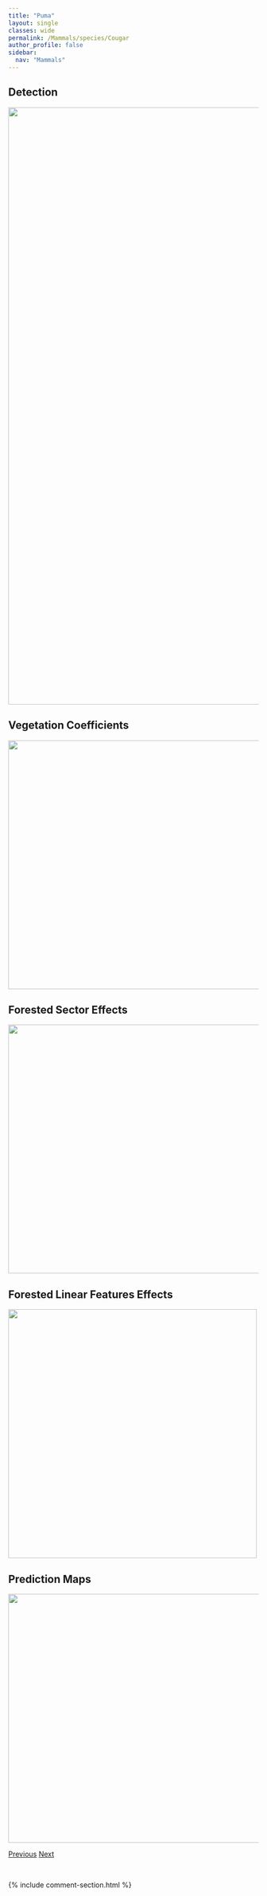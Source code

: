 ```yaml
---
title: "Puma"
layout: single
classes: wide
permalink: /Mammals/species/Cougar
author_profile: false
sidebar:
  nav: "Mammals"
---
```


<h2>Detection</h2>

<a href="https://drive.google.com/uc?export=view&id=1E_KPTRvFX_lV9_X7EUWG35eDHehKNwSF">
<img src="https://drive.google.com/uc?export=view&id=1E_KPTRvFX_lV9_X7EUWG35eDHehKNwSF" height = "1200" width = "800">
</a>


<h2>Vegetation Coefficients</h2>

<a href="https://drive.google.com/uc?export=view&id=1Yh7ojKGiJs1b9zsy9yNo0x-_9qT4tEMx">
<img src="https://drive.google.com/uc?export=view&id=1Yh7ojKGiJs1b9zsy9yNo0x-_9qT4tEMx" height = "500" width = "1000">
</a>


<h2>Forested Sector Effects</h2>

<a href="https://drive.google.com/uc?export=view&id=1T3Tg0cmj0HSGgO0WOw597rRRm2SqCB21">
<img src="https://drive.google.com/uc?export=view&id=1T3Tg0cmj0HSGgO0WOw597rRRm2SqCB21" height = "500" width = "1000">
</a>


<h2>Forested Linear Features Effects</h2>

<a href="https://drive.google.com/uc?export=view&id=1gDajQA9fD6wiU_ZfOhBrxmKB6LfAjqgB">
<img src="https://drive.google.com/uc?export=view&id=1gDajQA9fD6wiU_ZfOhBrxmKB6LfAjqgB" height = "500" width = "500">
</a>


<h2>Prediction Maps</h2>

<a href="https://drive.google.com/uc?export=view&id=1WBplQnnkUQtjfTtpcLFEA9_RTm5vPISY">
<img src="https://drive.google.com/uc?export=view&id=1WBplQnnkUQtjfTtpcLFEA9_RTm5vPISY" height = "500" width = "1000">
</a>


<a href="/DevelopmentWebsite/Mammals/species/ColumbianGroundSquirrel" class="pagination--pager" title="Spermophilus columbianus">Previous</a> <a href="/DevelopmentWebsite/Mammals/species/Coyote" class="pagination--pager" title="Canis latrans">Next</a>

<p>&nbsp;</p>

{% include comment-section.html %}
